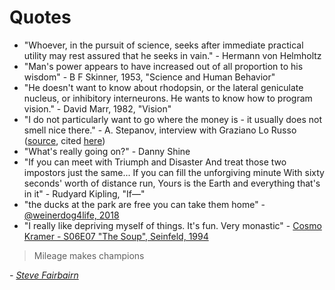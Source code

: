 # Quotes

- "Whoever, in the pursuit of science, seeks after immediate practical utility may rest assured that he seeks in vain." - Hermann von Helmholtz
- "Man's power appears to have increased out of all proportion to his wisdom" - B F Skinner, 1953, "Science and Human Behavior"
- "He doesn't want to know about rhodopsin, or the lateral geniculate nucleus, or inhibitory interneurons. He wants to know how to program vision." - David Marr, 1982, "Vision"
- "I do not particularly want to go where the money is - it usually does not smell nice there." - A. Stepanov, interview with Graziano Lo Russo ([source](http://stlport.org/resources/StepanovUSA.html), cited [here](https://isocpp.org/wiki/faq/basics-of-inheritance))
- "What's really going on?" - Danny Shine
- "If you can meet with Triumph and Disaster And treat those two impostors just the same... If you can fill the unforgiving minute With sixty seconds' worth of distance run, Yours is the Earth and everything that's in it" - Rudyard Kipling, "If—"
- "the ducks at the park are free you can take them home" - [@weinerdog4life, 2018](https://x.com/weinerdog4life/status/992289990083166210)
- "I really like depriving myself of things. It's fun. Very monastic" - [Cosmo Kramer - S06E07 "The Soup", Seinfeld, 1994](https://www.seinfeldscripts.com/TheSoup.html)

> Mileage makes champions

*- [Steve Fairbairn](https://en.wikipedia.org/wiki/Steve_Fairbairn)*
